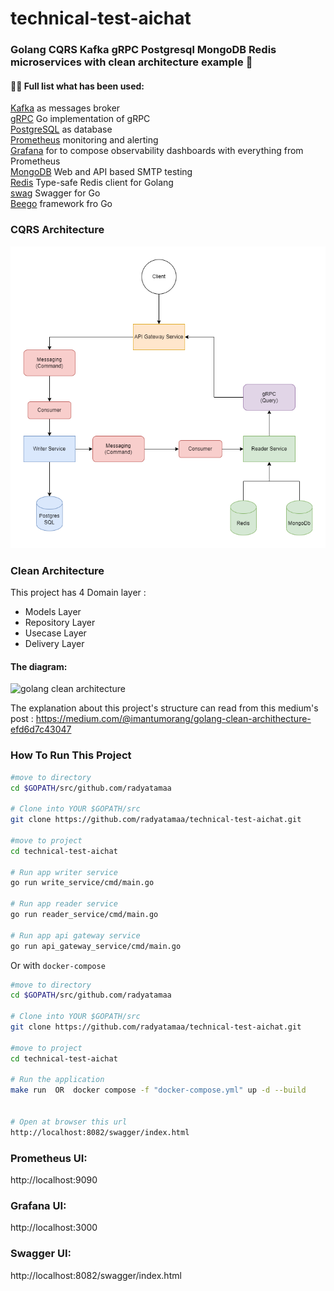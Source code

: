 # technical-test-aichat


### Golang CQRS Kafka gRPC Postgresql MongoDB Redis microservices with clean architecture example 👋

#### 👨‍💻 Full list what has been used:
[Kafka](https://github.com/segmentio/kafka-go) as messages broker<br/>
[gRPC](https://github.com/grpc/grpc-go) Go implementation of gRPC<br/>
[PostgreSQL](https://github.com/jackc/pgx) as database<br/>
[Prometheus](https://prometheus.io/) monitoring and alerting<br/>
[Grafana](https://grafana.com/) for to compose observability dashboards with everything from Prometheus<br/>
[MongoDB](https://github.com/mongodb/mongo-go-driver) Web and API based SMTP testing<br/>
[Redis](https://github.com/go-redis/redis) Type-safe Redis client for Golang<br/>
[swag](https://github.com/swaggo/swag) Swagger for Go<br/>
[Beego](https://github.com/beego/beego) framework fro Go<br/>

### CQRS Architecture
![golang clean architecture](https://github.com/radyatamaa/loyalti-go-echo/blob/dev/CQRS-architecture-2.png)

### Clean Architecture
This project has  4 Domain layer :

 * Models Layer
 * Repository Layer
 * Usecase Layer  
 * Delivery Layer

#### The diagram:

![golang clean architecture](https://github.com/bxcodec/go-clean-arch/raw/master/clean-arch.png)

The explanation about this project's structure  can read from this medium's post : https://medium.com/@imantumorang/golang-clean-archithecture-efd6d7c43047

### How To Run This Project

```bash
#move to directory
cd $GOPATH/src/github.com/radyatamaa

# Clone into YOUR $GOPATH/src
git clone https://github.com/radyatamaa/technical-test-aichat.git

#move to project
cd technical-test-aichat

# Run app writer service
go run write_service/cmd/main.go

# Run app reader service
go run reader_service/cmd/main.go

# Run app api gateway service
go run api_gateway_service/cmd/main.go

```

Or with `docker-compose`

```bash
#move to directory
cd $GOPATH/src/github.com/radyatamaa

# Clone into YOUR $GOPATH/src
git clone https://github.com/radyatamaa/technical-test-aichat.git

#move to project
cd technical-test-aichat

# Run the application
make run  OR  docker compose -f "docker-compose.yml" up -d --build


# Open at browser this url
http://localhost:8082/swagger/index.html

```

### Prometheus UI:

http://localhost:9090

### Grafana UI:

http://localhost:3000

### Swagger UI:

http://localhost:8082/swagger/index.html
